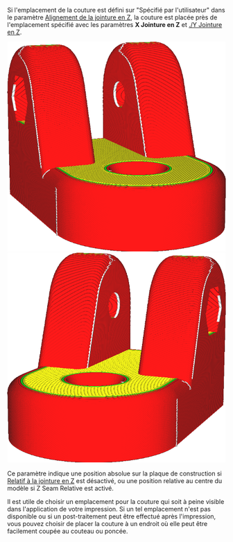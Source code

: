 Si l'emplacement de la couture est défini sur "Spécifié par l'utilisateur" dans le paramètre [Alignement de la jointure en Z](./z_seam_type.md), la couture est placée près de l'emplacement spécifié avec les paramètres **X Jointure en Z** et [./Y Jointure en Z](z_seam_y.md).

![La couture est située sur le côté gauche](../../../articles/images/z_seam_x_left.png)
![La couture est située sur le côté droit](../../../articles/images/z_seam_x_right.png)

Ce paramètre indique une position absolue sur la plaque de construction si [Relatif à la jointure en Z](./z_seam_relative.md) est désactivé, ou une position relative au centre du modèle si Z Seam Relative est activé.

Il est utile de choisir un emplacement pour la couture qui soit à peine visible dans l'application de votre impression. Si un tel emplacement n'est pas disponible ou si un post-traitement peut être effectué après l'impression, vous pouvez choisir de placer la couture à un endroit où elle peut être facilement coupée au couteau ou poncée.
